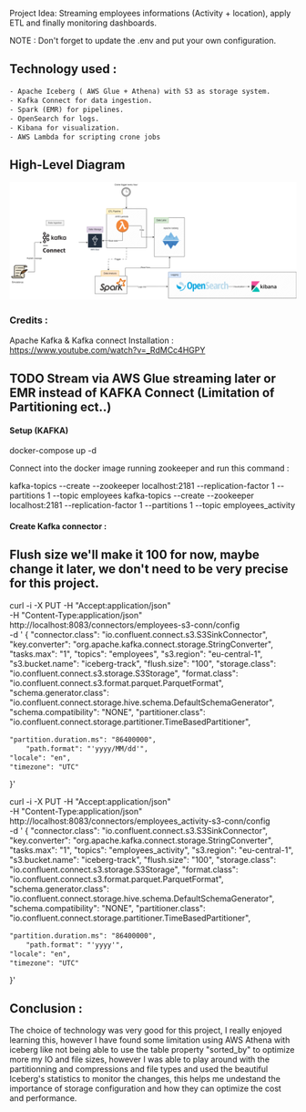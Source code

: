 Project Idea: Streaming employees informations (Activity + location), apply ETL and finally monitoring dashboards.

NOTE : Don't forget to update the .env and put your own configuration.

## Technology used :

    - Apache Iceberg ( AWS Glue + Athena) with S3 as storage system.
    - Kafka Connect for data ingestion.
    - Spark (EMR) for pipelines.
    - OpenSearch for logs.
	- Kibana for visualization.
	- AWS Lambda for scripting crone jobs


## High-Level Diagram

![High-Level Diagram](docs/diagrams/EmployeesTracker.drawio.png?raw=true "High-Level")

### Credits : 

Apache Kafka & Kafka connect Installation : https://www.youtube.com/watch?v=_RdMCc4HGPY

## TODO Stream via AWS Glue streaming later or EMR instead of KAFKA Connect (Limitation of Partitioning ect..)

#### Setup (KAFKA)

docker-compose up -d

Connect into the docker image running zookeeper and run this command : 

kafka-topics --create --zookeeper localhost:2181 --replication-factor 1 --partitions 1 --topic employees
kafka-topics --create --zookeeper localhost:2181 --replication-factor 1 --partitions 1 --topic employees_activity

#### Create Kafka connector : 

## Flush size we'll make it 100 for now, maybe change it later, we don't need to be very precise for this project.

curl -i -X PUT -H "Accept:application/json" \
	-H "Content-Type:application/json" http://localhost:8083/connectors/employees-s3-conn/config \
	-d '
 {
	"connector.class": "io.confluent.connect.s3.S3SinkConnector",
	"key.converter": "org.apache.kafka.connect.storage.StringConverter",
	"tasks.max": "1",
	"topics": "employees",
	"s3.region": "eu-central-1",
	"s3.bucket.name": "iceberg-track",
	"flush.size": "100",
	"storage.class": "io.confluent.connect.s3.storage.S3Storage",
	"format.class": "io.confluent.connect.s3.format.parquet.ParquetFormat",
	"schema.generator.class": "io.confluent.connect.storage.hive.schema.DefaultSchemaGenerator",
	"schema.compatibility": "NONE",
	"partitioner.class": "io.confluent.connect.storage.partitioner.TimeBasedPartitioner",
	
	"partition.duration.ms": "86400000",
		"path.format": "'yyyy/MM/dd'",
	"locale": "en",
	"timezone": "UTC"
  }'


curl -i -X PUT -H "Accept:application/json" \
	-H "Content-Type:application/json" http://localhost:8083/connectors/employees_activity-s3-conn/config \
	-d '
 {
	"connector.class": "io.confluent.connect.s3.S3SinkConnector",
	"key.converter": "org.apache.kafka.connect.storage.StringConverter",
	"tasks.max": "1",
	"topics": "employees_activity",
	"s3.region": "eu-central-1",
	"s3.bucket.name": "iceberg-track",
	"flush.size": "100",
	"storage.class": "io.confluent.connect.s3.storage.S3Storage",
	"format.class": "io.confluent.connect.s3.format.parquet.ParquetFormat",
	"schema.generator.class": "io.confluent.connect.storage.hive.schema.DefaultSchemaGenerator",
	"schema.compatibility": "NONE",
	"partitioner.class": "io.confluent.connect.storage.partitioner.TimeBasedPartitioner",
	
	"partition.duration.ms": "86400000",
		"path.format": "'yyyy'",
	"locale": "en",
	"timezone": "UTC"
  }'

## Conclusion : 

The choice of technology was very good for this project, I really enjoyed learning this, however I have found some limitation using AWS Athena with iceberg like not being able to use the table property "sorted_by" to optimize more my IO and file sizes, however I was able to play around with the partitionning and compressions and file types and used the beautiful Iceberg's statistics to monitor the changes, this helps me undestand the importance of storage configuration and how they can optimize the cost and performance.
